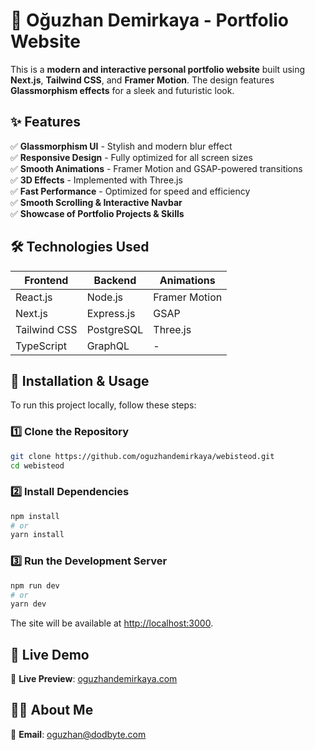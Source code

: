 # 🚀 Oğuzhan Demirkaya - Portfolio Website

This is a **modern and interactive personal portfolio website** built using **Next.js**, **Tailwind CSS**, and **Framer Motion**. The design features **Glassmorphism effects** for a sleek and futuristic look.

## ✨ Features
✅ **Glassmorphism UI** - Stylish and modern blur effect  
✅ **Responsive Design** - Fully optimized for all screen sizes  
✅ **Smooth Animations** - Framer Motion and GSAP-powered transitions  
✅ **3D Effects** - Implemented with Three.js  
✅ **Fast Performance** - Optimized for speed and efficiency  
✅ **Smooth Scrolling & Interactive Navbar**  
✅ **Showcase of Portfolio Projects & Skills**  

## 🛠️ Technologies Used

| Frontend | Backend | Animations |
|----------|----------|-----------|
| React.js | Node.js | Framer Motion |
| Next.js | Express.js | GSAP |
| Tailwind CSS | PostgreSQL | Three.js |
| TypeScript | GraphQL | - |

## 🚀 Installation & Usage
To run this project locally, follow these steps:

### 1️⃣ **Clone the Repository**
```bash
git clone https://github.com/oguzhandemirkaya/webisteod.git
cd webisteod
```

### 2️⃣ **Install Dependencies**
```bash
npm install
# or
yarn install
```

### 3️⃣ **Run the Development Server**
```bash
npm run dev
# or
yarn dev
```
The site will be available at [http://localhost:3000](http://localhost:3000).

## 🔗 Live Demo
🔴 **Live Preview**: [oguzhandemirkaya.com](http://oguzhandemirkaya.com)

## 👨‍💻 About Me
📩 **Email**: oguzhan@dodbyte.com
